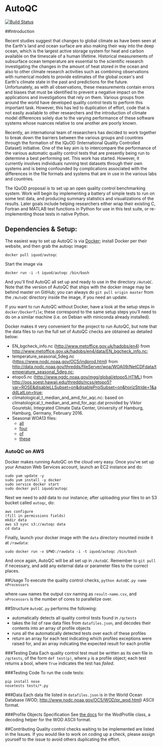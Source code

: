AutoQC
======

[![Build Status](https://travis-ci.org/IQuOD/AutoQC.svg?branch=master)](https://travis-ci.org/IQuOD/AutoQC)

##Introduction

Recent studies suggest that changes to global climate as have been seen at the Earth's land and ocean surface are also making their way into the deep ocean, which is the largest active storage system for heat and carbon available on the timescale of a human lifetime. Historical measurements of subsurface ocean temperature are essential to the scientific research investigating the changes in the amount of heat stored in the ocean and also to other climate research activities such as combining observations with numerical models to provide estimates of the global ocean's and Earth's climate state  in the past and predictions for the future. Unfortunately, as with all observations, these measurements contain errors and biases that must be identified to prevent a negative impact on the applications and investigations that rely on them. Various groups from around the world have developed quality control tests to perform this important task. However, this has led to duplication of effort, code that is not easily available to other researchers and the introduction of climate model differences solely due to the varying performance of these software systems whose nuances relative to one another are poorly known.

Recently, an international team of researchers has decided to work together to break down the barriers between the various groups and countries through the formation of the IQuOD (International Quality Controlled Dataset) initiative. One of the key aim is to intercompare the performance of the various automatic quality control tests that are presently being run to determine a best performing set. This work has started. However, it currently involves individuals running test datasets through their own systems and is being confounded by complications associated with the differences in the file formats and systems that are in use in the various labs and countries.

The IQuOD proposal is to set up an open quality control benchmarking system.  Work will begin by implementing a battery of simple tests to run on some test data, and producing summary statistics and visualizations of the results.  Later goals include helping researchers either wrap their existing C, Fortran and MATLAB test functions in Python for use in this test suite, or re-implementing those tests in native Python.

## Dependencies & Setup:

The easiest way to set up AutoQC is via [Docker](https://www.docker.com/); install Docker per their website, and then grab the autoqc image:

```
docker pull iquod/autoqc
```

Start the image via

```
docker run -i -t iquod/autoqc /bin/bash
```

And you'll find AutoQC all set up and ready to use in the directory `/AutoQC`. Note that the version of AutoQC that ships with the docker image may be behind master on GitHub; you can always do `git pull origin master` from the `/AutoQC` directory inside the image, if you need an update.

If you want to run AutoQC without Docker, have a look at the setup steps in `docker/Dockerfile`; these correspond to the same setup steps you'll need to do on a similar machine (i.e. on Debian with miniconda already installed).

Docker makes it very convenient for the project to run AutoQC, but note that the data files to run the full set of AutoQC checks are obtained as detailed below:

 - EN_bgcheck_info.nc (http://www.metoffice.gov.uk/hadobs/en4) from http://www.metoffice.gov.uk/hadobs/en4/data/EN_bgcheck_info.nc;
 - temperature_seasonal_5deg.nc (https://www.nodc.noaa.gov/OC5/indprod.html) from http://data.nodc.noaa.gov/thredds/fileServer/woa/WOA09/NetCDFdata/temperature_seasonal_5deg.nc;
 - etopo5.nc (http://www.ngdc.noaa.gov/mgg/global/etopo5.HTML) from http://oos.soest.hawaii.edu/thredds/ncss/etopo5?var=ROSE&disableLLSubset=on&disableProjSubset=on&horizStride=1&addLatLon=true;
 - climatological_t_median_and_amd_for_aqc.nc: based on climatological_t_median_and_amd_for_aqc.dat provided by Viktor Gouretski, Integrated Climate Data Center, University of Hamburg, Hamburg, Germany, February 2016.
 - Seasonal WOA13 files:
   - [all](http://data.nodc.noaa.gov/thredds/fileServer/woa/WOA13/DATAv2/temperature/netcdf/decav/5deg/woa13_decav_t13_5dv2.nc)
   - [four](http://data.nodc.noaa.gov/thredds/fileServer/woa/WOA13/DATAv2/temperature/netcdf/decav/5deg/woa13_decav_t14_5dv2.nc)
   - [of](http://data.nodc.noaa.gov/thredds/fileServer/woa/WOA13/DATAv2/temperature/netcdf/decav/5deg/woa13_decav_t15_5dv2.nc)
   - [these](http://data.nodc.noaa.gov/thredds/fileServer/woa/WOA13/DATAv2/temperature/netcdf/decav/5deg/woa13_decav_t16_5dv2.nc)

### AutoQC on AWS

Docker makes running AutoQC on the cloud very easy. Once you've set up your Amazon Web Services account, launch an EC2 instance and do:

```
sudo yum update -y
sudo yum install -y docker
sudo service docker start
sudo docker pull iquod/autoqc
```

Next we need to add data to our instance; after uploading your files to an S3 bucket called `autoqc`, do:

```
aws configure
(fill in permissions fields)
mkdir data
aws s3 sync s3://autoqc data
cd data
```

Finally, launch your docker image with the `data` directory mounted inside it at `/rawdata`:

```
sudo docker run -v $PWD:/rawdata -i -t iquod/autoqc /bin/bash
```

And once again, AutoQC will be all set up in `/AutoQC`. Remember to `git pull` if necessary, and add any external data or parameter files to the correct places.

##Usage
To execute the quality control checks,
`python AutoQC.py name nProcessors`

where `name` names the output csv naming as `result-name.csv`, and `nProcessors` is the number of cores to parallelize over.

##Structure
`AutoQC.py` performs the following:
 - automatically detects all quality control tests found in `/qctests`
 - takes the list of raw data files from `datafiles.json`, and decodes their contents into an array of profile objects
 - runs all the automatically detected tests over each of these profiles
 - return an array for each test indicating which profiles exceptions were raised for, and an array indicating the expected result for each profile

###Testing Data
Each quality control test must be written as its own file in `/qctests`, of the form `def test(p)`, where `p` is a profile object; each test returns a bool, where `True` indicates the test has *failed*.

###Testing Code
To run the code tests:

```
pip install nose
nosetests tests/*.py
```

###Data
Each data file listed in `datafiles.json` is in the World Ocean Database (WOD; http://www.nodc.noaa.gov/OC5/WOD/pr_wod.html) ASCII format.

###Profile Objects Specification
See [the docs](https://github.com/IQuOD/AutoQC/blob/master/dataio/README.md) for the WodProfile class, a decoding helper for the WOD ASCII format.

##Contributing
Quality control checks waiting to be implemented are listed in the Issues. If you would like to work on coding up a check, please assign yourself to the issue to avoid others duplicating the effort.
